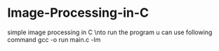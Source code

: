 # Image-Processing-in-C
simple image processing in C
\nto run the program u can use following command
  gcc -o run main.c -lm
